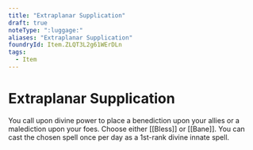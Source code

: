 ```yaml
---
title: "Extraplanar Supplication"
draft: true
noteType: ":luggage:"
aliases: "Extraplanar Supplication"
foundryId: Item.ZLQT3L2g61WErDLn
tags:
  - Item
---
```


# Extraplanar Supplication

You call upon divine power to place a benediction upon your allies or a malediction upon your foes. Choose either [[Bless]] or [[Bane]]. You can cast the chosen spell once per day as a 1st-rank divine innate spell.
